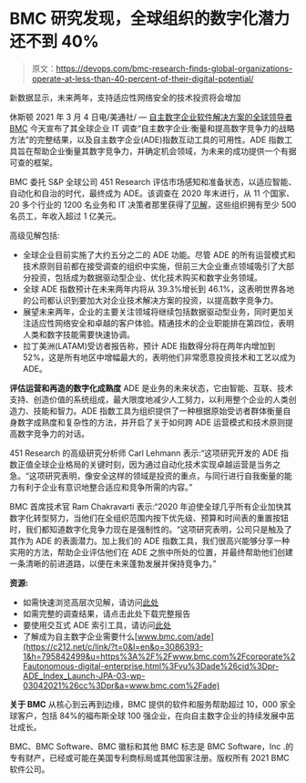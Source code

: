 # BMC 研究发现，全球组织的数字化潜力还不到 40%

> 原文：<https://devops.com/bmc-research-finds-global-organizations-operate-at-less-than-40-percent-of-their-digital-potential/>

新数据显示，未来两年，支持适应性网络安全的技术投资将会增加

休斯顿 2021 年 3 月 4 日电/美通社/ — [自主数字企业软件解决方案的全球领导者 BMC](https://c212.net/c/link/?t=0&l=en&o=3086393-1&h=725140668&u=https%3A%2F%2Fwww.bmc.com%2F%3Fcid%3Dpr-ADE_Index_Launch-JPA-03-wp-03042021%26cc%3Dpr&a=BMC) 今天宣布了其全球企业 IT 调查“自主数字企业:衡量和提高数字竞争力的战略方法”的完整结果，以及自主数字企业(ADE)指数互动工具的可用性。ADE 指数工具旨在帮助企业衡量其数字竞争力，并确定机会领域，为未来的成功提供一个有据可查的框架。

BMC 委托 S&P 全球公司 451 Research 评估市场感知和准备状态，以适应智能、自动化和自治的时代，最终成为 ADE。该调查在 2020 年末进行，从 11 个国家、20 多个行业的 1200 名业务和 IT 决策者那里获得了[见解](https://c212.net/c/link/?t=0&l=en&o=3086393-1&h=2234644758&u=https%3A%2F%2Fwww.bmc.com%2Fdocuments%2Finfographics%2Fade-survey-results.html%3Fcid%3Dpr-ADE_Index_Launch-JPA-03-wp-03042021%26cc%3Dpr&a=insights)，这些组织拥有至少 500 名员工，年收入超过 1 亿美元。

高级见解包括:

*   全球企业目前实施了大约五分之二的 ADE 功能。尽管 ADE 的所有运营模式和技术原则目前都在接受调查的组织中实施，但前三大企业重点领域吸引了大部分投资，包括成为数据驱动型企业、优化技术购买和数字业务领域。
*   全球 ADE 指数预计在未来两年内将从 39.3%增长到 46.1%，这表明世界各地的公司都认识到要加大对企业技术解决方案的投资，以提高数字竞争力。
*   展望未来两年，企业的主要关注领域将继续包括数据驱动型业务，同时更加关注适应性网络安全和卓越的客户体验。精通技术的企业职能排在第四位，表明人类和数字技能需要快速协调。
*   拉丁美洲(LATAM)受访者报告称，预计 ADE 指数得分将在两年内增加到 52%，这是所有地区中增幅最大的，表明他们非常愿意投资技术和工艺以成为 ADE。

**评估运营和再造的数字化成熟度** ADE 是业务的未来状态，它由智能、互联、技术支持、创造价值的系统组成，最大限度地减少人工努力，以利用整个企业的人类创造力、技能和智力。ADE 指数工具为组织提供了一种根据原始受访者群体衡量自身数字成熟度和复杂性的方法，并开启了关于如何跨 ADE 运营模式和技术原则提高数字竞争力的对话。

451 Research 的高级研究分析师 Carl Lehmann 表示:“这项研究开发的 ADE 指数正值全球企业格局的关键时刻，因为通过自动化技术实现卓越运营是当务之急。“这项研究表明，像安全这样的领域是投资的重点，与同行进行自我衡量的能力有利于企业有意识地整合适应和竞争所需的内容。”

BMC 首席技术官 Ram Chakravarti 表示:“2020 年迫使全球几乎所有企业加快其数字化转型努力，当他们在全组织范围内按下优先级、预算和时间表的重置按钮时，我们都知道数字化竞争力现在是强制性的。“这项研究表明，公司只是触及了其作为 ADE 的表面潜力。加上我们的 ADE 指数工具，我们很高兴能够分享一种实用的方法，帮助企业评估他们在 ADE 之旅中所处的位置，并最终帮助他们创建一条清晰的前进道路，以便在未来蓬勃发展并保持竞争力。”

**资源:**

*   如需快速浏览高层次见解，请访问[此处](https://c212.net/c/link/?t=0&l=en&o=3086393-1&h=1236115127&u=https%3A%2F%2Fwww.bmc.com%2Fdocuments%2Finfographics%2Fade-survey-results.html%3Fcid%3Dpr-ADE_Index_Launch-JPA-03-wp-03042021%26cc%3Dpr&a=here)
*   如需完整的调查结果，请点击此处下载完整报告
*   要使用交互式 ADE 索引工具，请访问[此处](https://c212.net/c/link/?t=0&l=en&o=3086393-1&h=161100751&u=https%3A%2F%2Fbmcade.451research.com%2F&a=here)
*   了解成为自主数字企业需要什么[www.bmc.com/ade](https://c212.net/c/link/?t=0&l=en&o=3086393-1&h=795842499&u=https%3A%2F%2Fwww.bmc.com%2Fcorporate%2Fautonomous-digital-enterprise.html%3Fvu%3Dade%26cid%3Dpr-ADE_Index_Launch-JPA-03-wp-03042021%26cc%3Dpr&a=www.bmc.com%2Fade)

**关于 BMC** 从核心到云再到边缘，BMC 提供的软件和服务帮助超过 10，000 家全球客户，包括 84%的福布斯全球 100 强企业，在向自主数字企业的持续发展中茁壮成长。

BMC、BMC Software、BMC 徽标和其他 BMC 标志是 BMC Software，Inc .的专有财产，已经或可能在美国专利商标局或其他国家注册。版权所有 2021 BMC 软件公司。